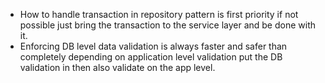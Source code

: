 - How to handle transaction in repository pattern is first priority if not possible just bring the transaction to the service layer and be done with it.
- Enforcing DB level data validation is always faster and safer than completely depending on application level validation put the DB validation in then also validate on the app level.